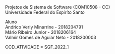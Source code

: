 Projetos de Sistema de Software (COM10508 - CC)<br/>
Universidade Federal do Espiríto Santo

Aluno   
Andrico Verly Minarrine - 2018204791   
Mário Ribeiro Junior - 2018206164   
Valmir Gomes de Aguiar Neto - 2018200003

COD_ATIVIDADE = SGF_2022_1